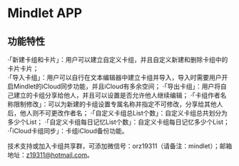 # Mindlet APP

## 功能特性
·「新建卡组和卡片」：用户可以建立自定义卡组，并且自定义新建和删除卡组中的卡片卡片；  
·「导入卡组」：用户可以自行在文本编辑器中建立卡组并导入，导入时需要用户开启Mindlet的iCloud同步功能，并且iCloud有多余空间；
·「导出卡组」：用户将自己建立的卡组分享给他人，并且可以设置是否允许他人继续编辑；
·「卡组作者名称限制修改」：可以为新建的卡组设置专属名称并指定不可修改，分享给其他人后，他人则不可更改作者名；
·「自定义卡组总List个数」：自定义卡组总共划分为多少个List；
·「自定义卡组每日记忆List个数」：自定义卡组每日记忆多少个List；
·「iCloud卡组同步」：卡组iCloud备份功能。

技术支持或加入卡组共享群，可添加微信号：orz19311（请备注：mindlet）；邮箱地址：z19311@hotmail.com。
